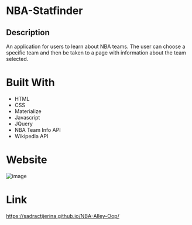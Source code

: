 # NBA-Statfinder

## Description

An application for users to learn about NBA teams. The user can choose a specific team and then be taken to a page with information about the team selected.

# Built With

- HTML
- CSS
- Materialize
- Javascript
- JQuery
- NBA Team Info API
- Wikipedia API

# Website

![image](https://user-images.githubusercontent.com/77940998/117221289-946d6e80-adce-11eb-8f0d-3a9c6492fd51.png)

# Link

https://sadractijerina.github.io/NBA-Alley-Oop/
